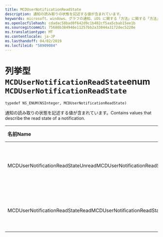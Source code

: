 ```yaml
---
title: MCDUserNotificationReadState
description: 通知の読み取りの状態を記述する値が含まれています。
keywords: microsoft、windows、グラフの通知、iOS に関する「方法」に関する「方法」の iPhone
ms.openlocfilehash: cdadac58bad0f642d9c1b482cf5aa5cbab15ee1b
ms.sourcegitcommit: 75680b384946e11257bb2a33044a3172dec5220e
ms.translationtype: MT
ms.contentlocale: ja-JP
ms.lasthandoff: 04/02/2019
ms.locfileid: "58909084"
---
```

# <a name="enum-mcdusernotificationreadstate"></a><span data-ttu-id="6398e-104">列挙型 `MCDUserNotificationReadState`</span><span class="sxs-lookup"><span data-stu-id="6398e-104">enum `MCDUserNotificationReadState`</span></span>

```
typedef NS_ENUM(NSInteger, MCDUserNotificationReadState)
```

<span data-ttu-id="6398e-105">通知の読み取りの状態を記述する値が含まれています。</span><span class="sxs-lookup"><span data-stu-id="6398e-105">Contains values that describe the read state of a notification.</span></span>

|<span data-ttu-id="6398e-106">名前</span><span class="sxs-lookup"><span data-stu-id="6398e-106">Name</span></span> | <span data-ttu-id="6398e-107">値</span><span class="sxs-lookup"><span data-stu-id="6398e-107">Value</span></span> | <span data-ttu-id="6398e-108">説明</span><span class="sxs-lookup"><span data-stu-id="6398e-108">Description</span></span> |
|:-- |:-- |:-- |
|   <span data-ttu-id="6398e-109">MCDUserNotificationReadStateUnread</span><span class="sxs-lookup"><span data-stu-id="6398e-109">MCDUserNotificationReadStateUnread</span></span> |<span data-ttu-id="6398e-110">0</span><span class="sxs-lookup"><span data-stu-id="6398e-110">0</span></span>| <span data-ttu-id="6398e-111">通知がない読み取られました。</span><span class="sxs-lookup"><span data-stu-id="6398e-111">The notification has not been read.</span></span> |
|   <span data-ttu-id="6398e-112">MCDUserNotificationReadStateRead</span><span class="sxs-lookup"><span data-stu-id="6398e-112">MCDUserNotificationReadStateRead</span></span> | <span data-ttu-id="6398e-113">1</span><span class="sxs-lookup"><span data-stu-id="6398e-113">1</span></span>| <span data-ttu-id="6398e-114">通知が読み取られました。</span><span class="sxs-lookup"><span data-stu-id="6398e-114">The notification has been read.</span></span>|